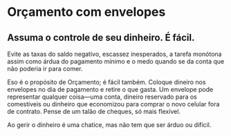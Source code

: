 Orçamento com envelopes
===========================================
Assuma o controle de seu dinheiro. É fácil.
-------------------------------------------

Evite as taxas do saldo negativo, escassez inesperados, a tarefa monótona assim como árdua do pagamento mínimo e o medo quando se da conta que não poderia ir para comer. 

Eso é o propósito de Orçamento; é fácil também. Coloque dineiro nos envelopes no dia de pagamento e retire o que gasta. Um envelope pode representar qualquer coisa—uma conta, dineiro reservado para os comestíveis ou dinheiro que economizou para comprar o novo celular fora de contrato. Pense de um talão de cheques, só mais flexível.

Ao gerir o dinheiro é uma chatice, mas não tem que ser árduo ou difícil.


